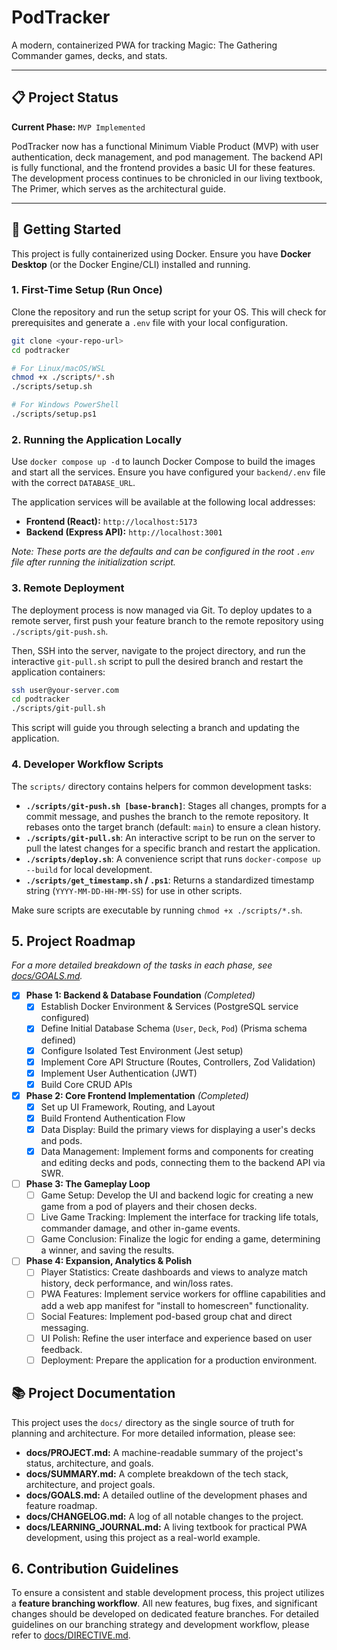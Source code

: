 # PodTracker

A modern, containerized PWA for tracking Magic: The Gathering Commander games, decks, and stats.

---

## 📋 Project Status

**Current Phase:** `MVP Implemented`

PodTracker now has a functional Minimum Viable Product (MVP) with user authentication, deck management, and pod management. The backend API is fully functional, and the frontend provides a basic UI for these features. The development process continues to be chronicled in our living textbook, The Primer, which serves as the architectural guide.

---

## 🚀 Getting Started

This project is fully containerized using Docker. Ensure you have **Docker Desktop** (or the Docker Engine/CLI) installed and running.

### 1. First-Time Setup (Run Once)

Clone the repository and run the setup script for your OS. This will check for prerequisites and generate a `.env` file with your local configuration.

```bash
git clone <your-repo-url>
cd podtracker

# For Linux/macOS/WSL
chmod +x ./scripts/*.sh
./scripts/setup.sh

# For Windows PowerShell
./scripts/setup.ps1
```

### 2. Running the Application Locally

Use `docker compose up -d` to launch Docker Compose to build the images and start all the services. Ensure you have configured your `backend/.env` file with the correct `DATABASE_URL`.


The application services will be available at the following local addresses:

- **Frontend (React):** `http://localhost:5173`
- **Backend (Express API):** `http://localhost:3001`

*Note: These ports are the defaults and can be configured in the root `.env` file after running the initialization script.*

### 3. Remote Deployment

The deployment process is now managed via Git. To deploy updates to a remote server, first push your feature branch to the remote repository using `./scripts/git-push.sh`.

Then, SSH into the server, navigate to the project directory, and run the interactive `git-pull.sh` script to pull the desired branch and restart the application containers:
```bash
ssh user@your-server.com
cd podtracker
./scripts/git-pull.sh
```

This script will guide you through selecting a branch and updating the application.

### 4. Developer Workflow Scripts

The `scripts/` directory contains helpers for common development tasks:

- **`./scripts/git-push.sh [base-branch]`**: Stages all changes, prompts for a commit message, and pushes the branch to the remote repository. It rebases onto the target branch (default: `main`) to ensure a clean history.
- **`./scripts/git-pull.sh`**: An interactive script to be run on the server to pull the latest changes for a specific branch and restart the application.
- **`./scripts/deploy.sh`**: A convenience script that runs `docker-compose up --build` for local development.
- **`./scripts/get_timestamp.sh` / `.ps1`**: Returns a standardized timestamp string (`YYYY-MM-DD-HH-MM-SS`) for use in other scripts.

Make sure scripts are executable by running `chmod +x ./scripts/*.sh`.

## 5. Project Roadmap

*For a more detailed breakdown of the tasks in each phase, see [docs/GOALS.md](./docs/GOALS.md).*

- [x] **Phase 1: Backend & Database Foundation** *(Completed)*
  - [x] Establish Docker Environment & Services (PostgreSQL service configured)
  - [x] Define Initial Database Schema (`User`, `Deck`, `Pod`) (Prisma schema defined)
  - [x] Configure Isolated Test Environment (Jest setup)
  - [x] Implement Core API Structure (Routes, Controllers, Zod Validation)
  - [x] Implement User Authentication (JWT)
  - [x] Build Core CRUD APIs

- [x] **Phase 2: Core Frontend Implementation** *(Completed)*
  - [x] Set up UI Framework, Routing, and Layout
  - [x] Build Frontend Authentication Flow
  - [x] Data Display: Build the primary views for displaying a user's decks and pods.
  - [x] Data Management: Implement forms and components for creating and editing decks and pods, connecting them to the backend API via SWR.

- [ ] **Phase 3: The Gameplay Loop**
  - [ ] Game Setup: Develop the UI and backend logic for creating a new game from a pod of players and their chosen decks.
  - [ ] Live Game Tracking: Implement the interface for tracking life totals, commander damage, and other in-game events.
  - [ ] Game Conclusion: Finalize the logic for ending a game, determining a winner, and saving the results.

- [ ] **Phase 4: Expansion, Analytics & Polish**
  - [ ] Player Statistics: Create dashboards and views to analyze match history, deck performance, and win/loss rates.
  - [ ] PWA Features: Implement service workers for offline capabilities and add a web app manifest for "install to homescreen" functionality.
  - [ ] Social Features: Implement pod-based group chat and direct messaging.
  - [ ] UI Polish: Refine the user interface and experience based on user feedback.
  - [ ] Deployment: Prepare the application for a production environment.

## 📚 Project Documentation

This project uses the `docs/` directory as the single source of truth for planning and architecture. For more detailed information, please see:

- **docs/PROJECT.md:** A machine-readable summary of the project's status, architecture, and goals.
- **docs/SUMMARY.md:** A complete breakdown of the tech stack, architecture, and project goals.
- **docs/GOALS.md:** A detailed outline of the development phases and feature roadmap.
- **docs/CHANGELOG.md:** A log of all notable changes to the project.
- **docs/LEARNING_JOURNAL.md:** A living textbook for practical PWA development, using this project as a real-world example.

## 6. Contribution Guidelines

To ensure a consistent and stable development process, this project utilizes a **feature branching workflow**. All new features, bug fixes, and significant changes should be developed on dedicated feature branches. For detailed guidelines on our branching strategy and development workflow, please refer to [docs/DIRECTIVE.md](./docs/DIRECTIVE.md).